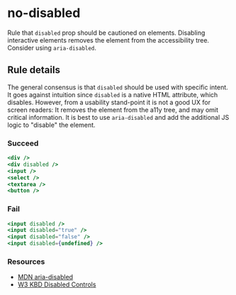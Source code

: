 # no-disabled

Rule that `disabled` prop should be cautioned on elements. Disabling interactive elements removes the element from the accessibility tree. Consider using `aria-disabled`.

## Rule details
The general consensus is that `disabled` should be used with specific intent. It goes against intuition since `disabled` is a native HTML attribute, which disables. However, from a usability stand-point it is not a good UX for screen readers: It removes the element from the a11y tree, and may omit critical information. It is best to use `aria-disabled` and add the additional JS logic to "disable" the element.

### Succeed
```jsx
<div />
<div disabled />
<input />
<select />
<textarea />
<button />
```

### Fail
```jsx
<input disabled />
<input disabled="true" />
<input disabled="false" />
<input disabled={undefined} />
```

### Resources
- [MDN aria-disabled](https://developer.mozilla.org/en-US/docs/Web/Accessibility/ARIA/Attributes/aria-disabled)
- [W3 KBD Disabled Controls](https://www.w3.org/TR/wai-aria-practices/#kbd_disabled_controls)
